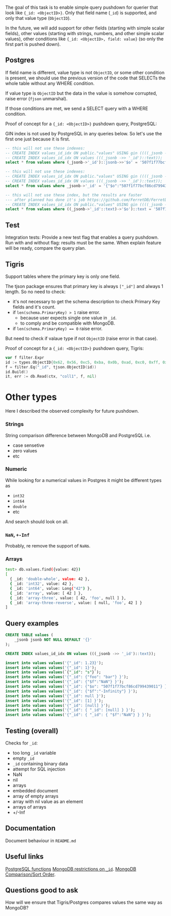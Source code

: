 The goal of this task is to enable simple query pushdown for querier that look like `{_id: <ObjectID>}`.
Only that field name (`_id`) is supported, and only that value type (`ObjectID`).

In the future, we will add support for other fields (starting with simple scalar fields),
other values (starting with strings, numbers, and other simple scalar values),
other conditions like `{_id: <ObjectID>, field: value}` (so only the first part is pushed down).

## Postgres

If field name is different, value type is not `ObjectID`, or some other condition is present,
we should use the previous version of the code that SELECTs the whole table without any WHERE condition.

If value type is `ObjectID` but the data in the value is somehow corrupted, raise error (`fjson` unmarshal).

If those conditions are met, we send a SELECT query with a WHERE condition.

Proof of concept for a `{_id: <ObjectID>}` pushdown query, PostgreSQL:

GIN index is not used by PostgreSQL in any queries below.
So let's use the first one just because it is first.

```sql
-- this will not use these indexes:
-- CREATE INDEX values_id_idx ON public."values" USING gin ((((_jsonb -> '_id'::text) -> '$o'::text)))
-- CREATE INDEX values_id_idx ON values (((_jsonb ->> '_id')::text));
select * from values where (_jsonb->'_id')::jsonb->>'$o' = '507f1f77bcf86cd799439011'; -- no, seq scan will it use index? not that indexes
```

```sql
-- this will not use these indexes:
-- CREATE INDEX values_id_idx ON public."values" USING gin ((((_jsonb -> '_id'::text) -> '$o'::text)))
-- CREATE INDEX values_id_idx ON values (((_jsonb ->> '_id')::text));
select * from values where _jsonb->'_id' = '{"$o":"507f1f77bcf86cd799439011"}'::jsonb; --  will that one? // no, seq scan: conversion from jsonb to text
```


```sql
-- this will not use these index, but the results are faster
--- after planned has done it's job https://github.com/FerretDB/FerretDB/pull/847#issuecomment-1182871445:
-- CREATE INDEX values_id_idx ON public."values" USING gin ((((_jsonb -> '_id'::text) -> '$o'::text)))
select * from values where ((_jsonb->'_id'::text)->'$o')::text = '507f1f77bcf86cd799439011';
```

## Test

Integration tests: Provide a new test flag that enables a query pushdown.
Run with and without flag: results must be the same.
When explain feature will be ready, compare the query plan.

## Tigris

Support tables where the primary key is only one field.

The tjson package ensures that primary key is always `["_id"]` and always 1 length.
So no need to check:
* it's not necessary to get the schema description to check Primary Key fields and it's count.
* if `len(schema.PrimaryKey) > 1` raise error.
  * because user expects single one value in `_id`.
  * to comply and be compatible with MongoDB.
* if `len(schema.PrimaryKey) == 0` raise error.

But need to check if valaue type if not `ObjectID` (raise error in that case).

Proof of concept for a `{_id: <ObjectID>}` pushdown query, Tigris:


```go
var f filter.Expr
id := types.ObjectID{0x62, 0x56, 0xc5, 0xba, 0x0b, 0xad, 0xc0, 0xff, 0xee, 0x00, 0x00, 0x01}
f = filter.Eq("_id", tjson.ObjectID(id))
id.Build()
it, err := db.Read(ctx, "coll1", f, nil)
```

# Other types

Here I described the observed complexity for future pushdown.

### Strings

String comparison difference between MongoDB and PostgreSQL i.e.
* case sensetive
* zero values
* etc

### Numeric

While looking for a numerical values in Postgres it might be different types as
* `int32`
* `int64`
* `double`
* etc

And search should look on all.

### `NaN`, `+-Inf`

Probably, re remove the support of `NaN`s.

### Arrays

```sh
test> db.values.find({value: 42})
[
  { _id: 'double-whole', value: 42 },
  { _id: 'int32', value: 42 },
  { _id: 'int64', value: Long("42") },
  { _id: 'array', value: [ 42 ] },
  { _id: 'array-three', value: [ 42, 'foo', null ] },
  { _id: 'array-three-reverse', value: [ null, 'foo', 42 ] }
]
```
## Query examples

```sql
CREATE TABLE values (
	_jsonb jsonb NOT NULL DEFAULT '{}'
);

CREATE INDEX values_id_idx ON values (((_jsonb ->> '_id')::text));

insert into values values('{"_id": 1.23}');
insert into values values('{"_id": 1}');
insert into values values(`{"_id": "s"}`);
insert into values values('{"_id": {"foo": "bar"} }');
insert into values values('{"_id": {"$f":"NaN"} }');
insert into values values('{"_id": {"$o": "507f1f77bcf86cd799439011"} }');
insert into values values('{"_id": {"$f":"-Infinity"} }');
insert into values values('{"_id": null }');
insert into values values('{"_id": [1] }');
insert into values values('{"_id": [null] }');
insert into values values('{"_id": { "_id": [null] } }');
insert into values values('{"_id": { "_id": { "$f":"NaN"} } }');
```

## Testing (overall)

Checks for `_id`:
* too long `_id` variable
* empty `_id`
* `_id` containing binary data
* attempt for SQL injection
* NaN
* nil
* arrays
* embedded document
* array of empty arrays
* array with nil value as an element
* arrays of arrays
* +/-Inf

## Documentation
Document behaviour in `README.md`

## Useful links

[PostgreSQL functions](https://www.postgresql.org/docs/14/functions-json.html)
[MongoDB restrictions on `_id`](https://www.mongodb.com/docs/manual/reference/limits/).
[MongoDB Comparison/Sort Order](https://www.mongodb.com/docs/manual/reference/bson-type-comparison-order/).

## Questions good to ask

How will we ensure that Tigris/Postgres compares values the same way as MongoDB?
